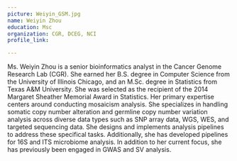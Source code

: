 ```yaml
---
picture: Weiyin_GSM.jpg
name: Weiyin Zhou
education: Msc
organization: CGR, DCEG, NCI
profile_link: 

---
```


Ms. Weiyin Zhou is a senior bioinformatics analyst in the Cancer Genome Research Lab (CGR).  She earned her B.S. degree in Computer Science from the University of Illinois Chicago, and an M.Sc. degree in Statistics from Texas A&M University.  She was selected as the recipient of the 2014 Margaret Sheather Memorial Award in Statistics.  Her primary expertise centers around conducting mosaicism analysis.  She specializes in handling somatic copy number alteration and germline copy number variation analysis across diverse data types such as SNP array data, WGS, WES, and targeted sequencing data. She designs and implements analysis pipelines to address these specifical tasks.  Additionally, she has developed pipelines for 16S and ITS microbiome analysis.  In addition to her current focus, she has previously been engaged in GWAS and SV analysis.

